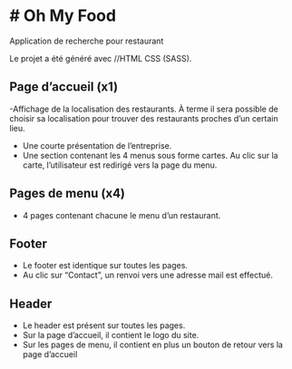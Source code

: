 # # Oh My Food
Application de recherche pour restaurant

Le projet a été généré avec //HTML CSS (SASS).

## Page d’accueil (x1)
-Affichage de la localisation des restaurants. À terme il sera possible de choisir sa
localisation pour trouver des restaurants proches d’un certain lieu.
- Une courte présentation de l’entreprise.
- Une section contenant les 4 menus sous forme cartes. Au clic sur la carte,
l’utilisateur est redirigé vers la page du menu.

## Pages de menu (x4)
- 4 pages contenant chacune le menu d’un restaurant.

## Footer
- Le footer est identique sur toutes les pages.
- Au clic sur “Contact”, un renvoi vers une adresse mail est effectué.

## Header
- Le header est présent sur toutes les pages.
- Sur la page d’accueil, il contient le logo du site.
- Sur les pages de menu, il contient en plus un bouton de retour vers la page d’accueil
